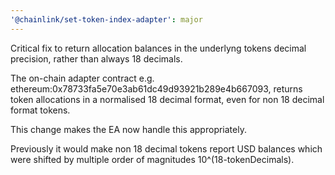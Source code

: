 ```yaml
---
'@chainlink/set-token-index-adapter': major
---
```


Critical fix to return allocation balances in the underlyng tokens decimal precision, rather than always 18 decimals.

The on-chain adapter contract e.g. ethereum:0x78733fa5e70e3ab61dc49d93921b289e4b667093, returns token allocations in a normalised 18 decimal format,
even for non 18 decimal format tokens.

This change makes the EA now handle this appropriately.

Previously it would make non 18 decimal tokens report USD balances which were shifted by multiple order of magnitudes 10^(18-tokenDecimals).
